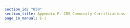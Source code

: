 ```yaml
---
section_id: "850"
section_title: Appendix E. CRS Community Certifications
page_in_manual: E-1
---
```

